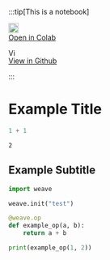

:::tip[This is a notebook]

<a href="https://colab.research.google.com/github/wandb/weave/blob/master/./notebooks/example.ipynb" target="_blank" rel="noopener noreferrer" class="navbar__item navbar__link button button--secondary button--med margin-right--sm notebook-cta-button"><div><img src="https://upload.wikimedia.org/wikipedia/commons/archive/d/d0/20221103151430%21Google_Colaboratory_SVG_Logo.svg" alt="Open In Colab" height="20px" /><div>Open in Colab</div></div></a>

<a href="https://github.com/wandb/weave/blob/master/./notebooks/example.ipynb" target="_blank" rel="noopener noreferrer" class="navbar__item navbar__link button button--secondary button--med margin-right--sm notebook-cta-button"><div><img src="https://upload.wikimedia.org/wikipedia/commons/9/91/Octicons-mark-github.svg" alt="View in Github" height="15px" /><div>View in Github</div></div></a>

:::


# Example Title


```python
1 + 1
```




    2



## Example Subtitle


```python
import weave

weave.init("test")

@weave.op
def example_op(a, b):
    return a + b

print(example_op(1, 2))
```
